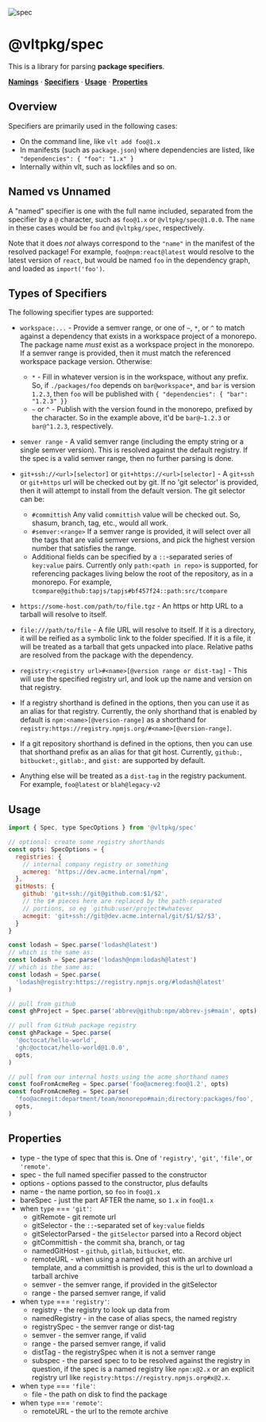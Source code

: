 ![spec](https://github.com/user-attachments/assets/39f3e98d-ad31-4efc-882c-1fe75c115507)

# @vltpkg/spec

This is a library for parsing **package specifiers**.

**[Namings](#named-vs-unnamed)** ·
**[Specifiers](#types-of-specifiers)** · **[Usage](#usage)** ·
**[Properties](#properties)**

## Overview

Specifiers are primarily used in the following cases:

- On the command line, like `vlt add foo@1.x`
- In manifests (such as `package.json`) where dependencies are listed,
  like `"dependencies": { "foo": "1.x" }`
- Internally within vlt, such as lockfiles and so on.

## Named vs Unnamed

A "named" specifier is one with the full name included, separated from
the specifier by a `@` character, such as `foo@1.x` or
`@vltpkg/spec@1.0.0`. The `name` in these cases would be `foo` and
`@vltpkg/spec`, respectively.

Note that it does _not_ always correspond to the `"name"` in the
manifest of the resolved package! For example, `foo@npm:react@latest`
would resolve to the latest version of `react`, but would be named
`foo` in the dependency graph, and loaded as `import('foo')`.

## Types of Specifiers

The following specifier types are supported:

- `workspace:...` - Provide a semver range, or one of `~`, `*`, or `^`
  to match against a dependency that exists in a workspace project of
  a monorepo. The package name _must_ exist as a workspace project in
  the monorepo. If a semver range is provided, then it must match the
  referenced workspace package version. Otherwise:
  - `*` - Fill in whatever version is in the workspace, without any
    prefix. So, if `./packages/foo` depends on `bar@workspace*`, and
    `bar` is version `1.2.3`, then `foo` will be published with
    `{ "dependencies": { "bar": "1.2.3" }}`
  - `~` or `^` - Publish with the version found in the monorepo,
    prefixed by the character. So in the example above, it'd be
    `bar@~1.2.3` or `bar@^1.2.3`, respectively.

- `semver range` - A valid semver range (including the empty string or
  a single semver version). This is resolved against the default
  registry. If the spec is a valid semver range, then no further
  parsing is done.

- `git+ssh://<url>[selector]` or `git+https://<url>[selector]` - A
  `git+ssh` or `git+https` url will be checked out by git. If no 'git
  selector' is provided, then it will attempt to install from the
  default version. The git selector can be:
  - `#committish` Any valid `committish` value will be checked out.
    So, shasum, branch, tag, etc., would all work.
  - `#semver:<range>` If a semver range is provided, it will select
    over all the tags that are valid semver versions, and pick the
    highest version number that satisfies the range.
  - Additional fields can be specified by a `::`-separated series of
    `key:value` pairs. Currently only `path:<path in repo>` is
    supported, for referencing packages living below the root of the
    repository, as in a monorepo. For example,
    `tcompare@github:tapjs/tapjs#bf457f24::path:src/tcompare`

- `https://some-host.com/path/to/file.tgz` - An https or http URL to a
  tarball will resolve to itself.

- `file:///path/to/file` - A file URL will resolve to itself. If it is
  a directory, it will be reified as a symbolic link to the folder
  specified. If it is a file, it will be treated as a tarball that
  gets unpacked into place. Relative paths are resolved from the
  package with the dependency.

- `registry:<registry url>#<name>[@version range or dist-tag]` - This
  will use the specified registry url, and look up the name and
  version on that registry.

- If a registry shorthand is defined in the options, then you can use
  it as an alias for that registry. Currently, the only shorthand that
  is enabled by default is `npm:<name>[@version-range]` as a shorthand
  for `registry:https://registry.npmjs.org/#<name>[@version-range]`.

- If a git repository shorthand is defined in the options, then you
  can use that shorthand prefix as an alias for that git host.
  Currently, `github:`, `bitbucket:`, `gitlab:`, and `gist:` are
  supported by default.

- Anything else will be treated as a `dist-tag` in the registry
  packument. For example, `foo@latest` or `blah@legacy-v2`

## Usage

```js
import { Spec, type SpecOptions } from '@vltpkg/spec'

// optional: create some registry shorthands
const opts: SpecOptions = {
  registries: {
    // internal company registry or something
    acmereg: 'https://dev.acme.internal/npm',
  },
  gitHosts: {
    github: 'git+ssh://git@github.com:$1/$2',
    // the $# pieces here are replaced by the path-separated
    // portions, so eg `github:user/project#whatever
    acmegit: 'git+ssh://git@dev.acme.internal/git/$1/$2/$3',
  }
}

const lodash = Spec.parse('lodash@latest')
// which is the same as:
const lodash = Spec.parse('lodash@npm:lodash@latest')
// which is the same as:
const lodash = Spec.parse(
  'lodash@registry:https://registry.npmjs.org/#lodash@latest'
)

// pull from github
const ghProject = Spec.parse('abbrev@github:npm/abbrev-js#main', opts)

// pull from GitHub package registry
const ghPackage = Spec.parse(
  '@octocat/hello-world',
  'gh:@octocat/hello-world@1.0.0',
  opts,
)

// pull from our internal hosts using the acme shorthand names
const fooFromAcmeReg = Spec.parse('foo@acmereg:foo@1.2', opts)
const fooFromAcmeReg = Spec.parse(
  'foo@acmegit:department/team/monorepo#main;directory:packages/foo',
  opts,
)
```

## Properties

- type - the type of spec that this is. One of `'registry'`, `'git'`,
  `'file'`, or `'remote'`.
- spec - the full named specifier passed to the constructor
- options - options passed to the constructor, plus defaults
- name - the name portion, so `foo` in `foo@1.x`
- bareSpec - just the part AFTER the name, so `1.x` in `foo@1.x`
- when `type` === `'git'`:
  - gitRemote - git remote url
  - gitSelector - the `::`-separated set of `key:value` fields
  - gitSelectorParsed - the `gitSelector` parsed into a Record object
  - gitCommittish - the commit sha, branch, or tag
  - namedGitHost - `github`, `gitlab`, `bitbucket`, etc.
  - remoteURL - when using a named git host with an archive url
    template, and a committish is provided, this is the url to
    download a tarball archive
  - semver - the semver range, if provided in the gitSelector
  - range - the parsed semver range, if valid
- when `type` === `'registry'`:
  - registry - the registry to look up data from
  - namedRegistry - in the case of alias specs, the named registry
  - registrySpec - the semver range or dist-tag
  - semver - the semver range, if valid
  - range - the parsed semver range, if valid
  - distTag - the registrySpec when it is not a semver range
  - subspec - the parsed spec to to be resolved against the registry
    in question, if the spec is a named registry like `npm:x@2.x` or
    an explicit registry url like
    `registry:https://registry.npmjs.org#x@2.x`.
- when `type` === `'file'`:
  - file - the path on disk to find the package
- when `type` === `'remote'`:
  - remoteURL - the url to the remote archive
